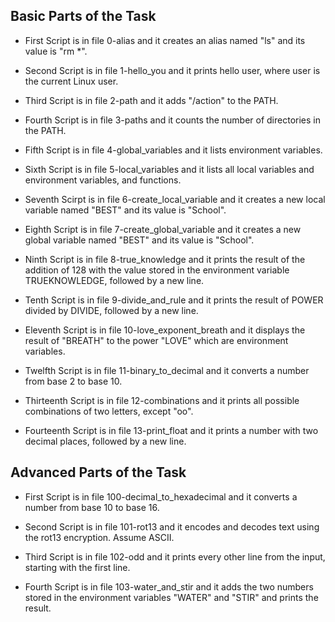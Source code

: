 ## Basic Parts of the Task
- First Script is in file 0-alias and it creates an alias named "ls" and its value is "rm *".

- Second Script is in file 1-hello_you and it prints hello user, where user is the current Linux user.

- Third Script is in file 2-path and it adds "/action" to the PATH.

- Fourth Script is in file 3-paths and it counts the number of directories in the PATH.

- Fifth Script is in file 4-global_variables and it lists environment variables.

- Sixth Script is in file 5-local_variables and it lists all local variables and environment variables, and functions.

- Seventh Scirpt is in file 6-create_local_variable and it creates a new local variable named "BEST" and its value is "School".

- Eighth Script is in file 7-create_global_variable and it creates a new global variable named "BEST" and its value is "School".

- Ninth Script is in file 8-true_knowledge and it prints the result of the addition of 128 with the value stored in the environment variable TRUEKNOWLEDGE, followed by a new line.

- Tenth Script is in file 9-divide_and_rule and it prints the result of POWER divided by DIVIDE, followed by a new line.

- Eleventh Script is in file 10-love_exponent_breath and it displays the result of "BREATH" to the power "LOVE" which are environment variables.

- Twelfth Script is in file 11-binary_to_decimal and it converts a number from base 2 to base 10.

- Thirteenth Script is in file 12-combinations and it prints all possible combinations of two letters, except "oo".

- Fourteenth Script is in file 13-print_float and it prints a number with two decimal places, followed by a new line.

## Advanced Parts of the Task
- First Script is in file 100-decimal_to_hexadecimal and it converts a number from base 10 to base 16.

- Second Script is in file 101-rot13 and it encodes and decodes text using the rot13 encryption. Assume ASCII.

- Third Script is in file 102-odd and it prints every other line from the input, starting with the first line.

- Fourth Script is in file 103-water_and_stir and it adds the two numbers stored in the environment variables "WATER" and "STIR" and prints the result.
